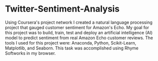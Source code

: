 # Twitter-Sentiment-Analysis

Using Coursera's project network I created a natural language processing project that gauged customer sentiment for Amazon's Echo.
My goal for this project was to build, train, test and deploy an artificial intelligence (AI) model to predict sentiment from real Amazon Echo customer reviews.
The tools I used for this project were: Anaconda, Python, Scikit-Learn, Matplotlib, and Seaborn.
This task was accomplished using Rhyme Softworks in my browser.
